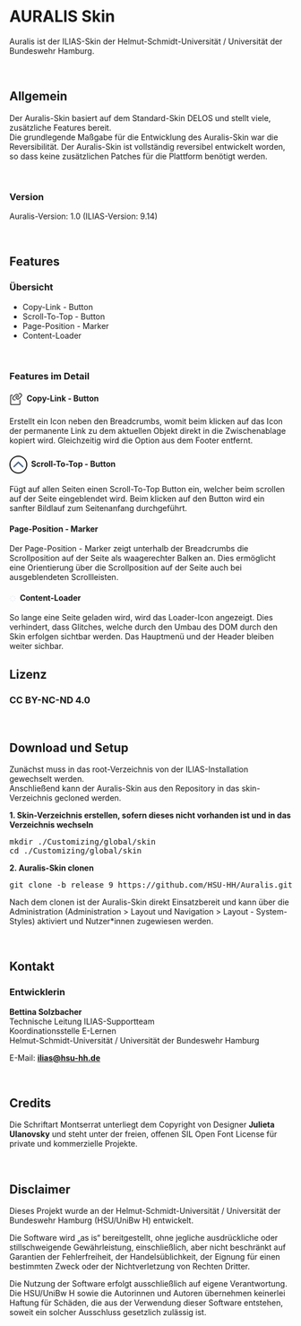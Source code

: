 # AURALIS Skin

Auralis ist der ILIAS-Skin der Helmut-Schmidt-Universität / Universität der Bundeswehr Hamburg.  

<br>

## Allgemein

Der Auralis-Skin basiert auf dem Standard-Skin DELOS und stellt viele, zusätzliche Features bereit.  
Die grundlegende Maßgabe für die Entwicklung des Auralis-Skin war die Reversibilität. Der Auralis-Skin ist vollständig 
reversibel entwickelt worden, so dass keine zusätzlichen Patches für die Plattform benötigt werden.

<br>

### Version

Auralis-Version: 1.0 (ILIAS-Version: 9.14)

<br>

## Features

### Übersicht

- Copy-Link - Button
- Scroll-To-Top - Button
- Page-Position - Marker
- Content-Loader

<br>

### Features im Detail

#### <span><img src="images/icons/copylink.svg" width="24" height="24" alt="Copy Icon" style="vertical-align: middle;">&nbsp;</span> Copy-Link - Button

Erstellt ein Icon neben den Breadcrumbs, womit beim klicken auf das Icon der permanente Link zu dem aktuellen Objekt 
direkt in die Zwischenablage kopiert wird.
Gleichzeitig wird die Option aus dem Footer entfernt.

#### <span><img src="images/icons/arrow_up_4c6586.svg" width="20" height="20" alt="Copy Icon" style="border-radius: 50%; padding: 4px; border: 2px solid #1c1c1c; vertical-align: middle;">&nbsp;</span> Scroll-To-Top - Button

Fügt auf allen Seiten einen Scroll-To-Top Button ein, welcher beim scrollen auf der Seite eingeblendet wird. Beim 
klicken auf den Button wird ein sanfter Bildlauf zum Seitenanfang durchgeführt.

#### Page-Position - Marker

Der Page-Position - Marker zeigt unterhalb der Breadcrumbs die Scrollposition auf der Seite als waagerechter Balken an. 
Dies ermöglicht eine Orientierung über die Scrollposition auf der Seite auch bei ausgeblendeten Scrollleisten. 

#### <span><img src="images/media/loader.svg" width="12" height="12" alt="Copy Icon" style="vertical-align: middle;">&nbsp;</span> Content-Loader

So lange eine Seite geladen wird, wird das Loader-Icon angezeigt. Dies verhindert, dass Glitches, welche durch den 
Umbau des DOM durch den Skin erfolgen sichtbar werden.
Das Hauptmenü und der Header bleiben weiter sichbar.

## Lizenz

### CC BY-NC-ND 4.0  

<br>

## Download und Setup

Zunächst muss in das root-Verzeichnis von der ILIAS-Installation gewechselt werden.  
Anschließend kann der Auralis-Skin aus den Repository in das skin-Verzeichnis gecloned werden.

**1. Skin-Verzeichnis erstellen, sofern dieses nicht vorhanden ist und in das Verzeichnis wechseln**

<pre>
mkdir ./Customizing/global/skin
cd ./Customizing/global/skin
</pre>

**2. Auralis-Skin clonen**
<pre>
git clone -b release_9 https://github.com/HSU-HH/Auralis.git auralis
</pre>

Nach dem clonen ist der Auralis-Skin direkt Einsatzbereit und kann über die Administration (Administration > Layout und 
Navigation > Layout - System-Styles) aktiviert und Nutzer*innen zugewiesen werden.  

<br>

## Kontakt

### Entwicklerin  

**Bettina Solzbacher**  
Technische Leitung ILIAS-Supportteam  
Koordinationsstelle E-Lernen  
Helmut-Schmidt-Universität / Universität der Bundeswehr Hamburg  
  
E-Mail: **ilias@hsu-hh.de**  

<br>

## Credits

Die Schriftart Montserrat unterliegt dem Copyright von Designer **Julieta Ulanovsky** und steht unter der freien, offenen SIL Open Font License für private und kommerzielle Projekte.

<br>

## Disclaimer

Dieses Projekt wurde an der Helmut-Schmidt-Universität / Universität der Bundeswehr Hamburg (HSU/UniBw H) entwickelt.

Die Software wird „as is“ bereitgestellt, ohne jegliche ausdrückliche oder stillschweigende Gewährleistung, 
einschließlich, aber nicht beschränkt auf Garantien der Fehlerfreiheit, der Handelsüblichkeit, der Eignung für einen 
bestimmten Zweck oder der Nichtverletzung von Rechten Dritter.

Die Nutzung der Software erfolgt ausschließlich auf eigene Verantwortung.
Die HSU/UniBw H sowie die Autorinnen und Autoren übernehmen keinerlei Haftung für Schäden, die aus der Verwendung 
dieser Software entstehen, soweit ein solcher Ausschluss gesetzlich zulässig ist.

<br>
<br>







